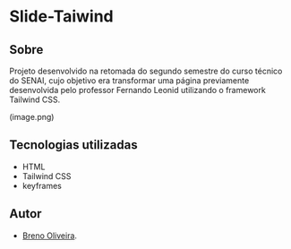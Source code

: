 # Slide-Taiwind

## Sobre
Projeto desenvolvido na retomada do segundo semestre do curso técnico do SENAI, cujo objetivo era transformar uma página previamente desenvolvida pelo professor Fernando Leonid utilizando o framework Tailwind CSS.


(image.png)

## Tecnologias utilizadas
- HTML
- Tailwind CSS
- keyframes

## Autor
- [Breno Oliveira](https://www.linkedin.com/in/breno-oliveira-assis-reis-203010351/).


